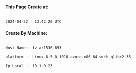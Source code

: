 
   
#### This Page Create at:

```bash

2024-04-22 - 13:42:20 UTC

```

#### Create By Machine:

```bash

Host Name : fv-az1536-693

platform  : Linux-6.5.0-1018-azure-x86_64-with-glibc2.35

Ip Local  : 10.1.0.23

```

